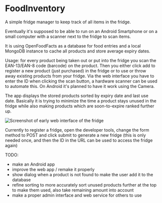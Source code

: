 # FoodInventory

A simple fridge manager to keep track of all items in the fridge.

Eventually it's supposed to be able to run on an Android Smartphone or on a small computer with a scanner next to the fridge to scan items.

It is using OpenFoodFacts as a database for food entries and a local MongoDB instance to cache all products and store average expiry dates.

Usage:
for every product being taken out or put into the fridge you scan the EAN-13/EAN-8 code (barcode) on the product. Then you either click add to register a new product (just purchased) in the fridge or to use or throw away existing products from your fridge. Via the web interface you have to enter the ID when clicking the scan button, a hardware scanner can be used to automate this. On Android it's planned to have it work using the Camera.

The app displays the stored products sorted by expiry date and last use date. Basically it is trying to minimize the time a product stays unused in the fridge while also making products which are soon-to-expire ranked further up.

![Screenshot of early web interface of the fridge](https://wfr.moe/f6gAgs.png)

Currently to register a fridge, open the developer tools, change the form method to POST and click submit to generate a new fridge (this is only needed once, and then the ID in the URL can be used to access the fridge again)

TODO:
- make an Android app
- improve the web app / remake it properly
- show dialog when a product is not found to make the user add it to the database
- refine sorting to more accurately sort unused products further at the top to make them used, also take remaining amount into account
- make a proper admin interface and web service for others to use
